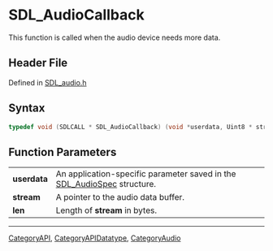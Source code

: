 # SDL_AudioCallback

This function is called when the audio device needs more data.

## Header File

Defined in [SDL_audio.h](https://github.com/libsdl-org/SDL/blob/SDL2/include/SDL_audio.h)

## Syntax

```c
typedef void (SDLCALL * SDL_AudioCallback) (void *userdata, Uint8 * stream, int len);
```

## Function Parameters

|              |                                                                                          |
| ------------ | ---------------------------------------------------------------------------------------- |
| **userdata** | An application-specific parameter saved in the [SDL_AudioSpec](SDL_AudioSpec) structure. |
| **stream**   | A pointer to the audio data buffer.                                                      |
| **len**      | Length of **stream** in bytes.                                                           |





----
[CategoryAPI](CategoryAPI), [CategoryAPIDatatype](CategoryAPIDatatype), [CategoryAudio](CategoryAudio)

